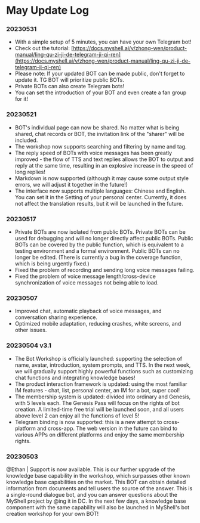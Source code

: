 # May Update Log

### 20230531

* With a simple setup of 5 minutes, you can have your own Telegram bot!
* Check out the tutorial: [https://docs.myshell.ai/v/zhong-wen/product-manual/ling-qu-zi-ji-de-telegram-ji-qi-ren](https://docs.myshell.ai/v/zhong-wen/product-manual/ling-qu-zi-ji-de-telegram-ji-qi-ren)
* Please note: If your updated BOT can be made public, don't forget to update it. TG BOT will prioritize public BOTs.
* Private BOTs can also create Telegram bots!
* You can set the introduction of your BOT and even create a fan group for it!

### 20230521

* BOT's individual page can now be shared. No matter what is being shared, chat records or BOT, the invitation link of the "sharer" will be included.
* The workshop now supports searching and filtering by name and tag.
* The reply speed of BOTs with voice messages has been greatly improved - the flow of TTS and text replies allows the BOT to output and reply at the same time, resulting in an explosive increase in the speed of long replies!
* Markdown is now supported (although it may cause some output style errors, we will adjust it together in the future!)
* The interface now supports multiple languages: Chinese and English. You can set it in the Setting of your personal center. Currently, it does not affect the translation results, but it will be launched in the future.

### 20230517

* Private BOTs are now isolated from public BOTs. Private BOTs can be used for debugging and will no longer directly affect public BOTs. Public BOTs can be covered by the public function, which is equivalent to a testing environment and a formal environment. Public BOTs can no longer be edited. (There is currently a bug in the coverage function, which is being urgently fixed.)
* Fixed the problem of recording and sending long voice messages failing.
* Fixed the problem of voice message length/cross-device synchronization of voice messages not being able to load.

### 20230507

* Improved chat, automatic playback of voice messages, and conversation sharing experience.
* Optimized mobile adaptation, reducing crashes, white screens, and other issues.

### 20230504 v3.1&#x20;

* The Bot Workshop is officially launched: supporting the selection of name, avatar, introduction, system prompts, and TTS. In the next week, we will gradually support highly powerful functions such as customizing chat functions and integrating knowledge bases!
* The product interaction framework is updated: using the most familiar IM features - chat, list, personal center, an IM for a bot, super cool!
* The membership system is updated: divided into ordinary and Genesis, with 5 levels each. The Genesis Pass will focus on the rights of bot creation. A limited-time free trial will be launched soon, and all users above level 2 can enjoy all the functions of level 5!
* Telegram binding is now supported: this is a new attempt to cross-platform and cross-app. The web version in the future can bind to various APPs on different platforms and enjoy the same membership rights.

### 20230503&#x20;

@Ethan | Support is now available. This is our further upgrade of the knowledge base capability in the workshop, which surpasses other known knowledge base capabilities on the market. This BOT can obtain detailed information from documents and tell users the source of the answer. This is a single-round dialogue bot, and you can answer questions about the MyShell project by @ing it in DC. In the next few days, a knowledge base component with the same capability will also be launched in MyShell's bot creation workshop for your own BOT!